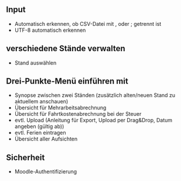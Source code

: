 ## Input

- Automatisch erkennen, ob CSV-Datei mit , oder ; getrennt ist
- UTF-8 automatisch erkennen

## verschiedene Stände verwalten

- Stand auswählen

## Drei-Punkte-Menü einführen mit

- Synopse zwischen zwei Ständen (zusätzlich alten/neuen Stand zu aktuellem anschauen)
- Übersicht für Mehrarbeitsabrechnung
- Übersicht für Fahrtkostenabrechnung bei der Steuer
- evtl. Upload (Anleitung für Export, Upload per Drag&Drop, Datum angeben (gültig ab))
- evtl. Ferien eintragen
- Übersicht aller Aufsichten

## Sicherheit

- Moodle-Authentifizierung
